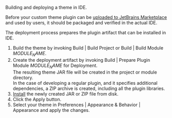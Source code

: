 [//]: # (title: Deploying a Theme)

<!-- Copyright 2000-2022 JetBrains s.r.o. and contributors. Use of this source code is governed by the Apache 2.0 license. -->

<link-summary>Building and deploying a theme in IDE.</link-summary>

Before your custom theme plugin can be [uploaded to JetBrains Marketplace](publishing_plugin.md#uploading-a-plugin-to-jetbrains-marketplace) and used by users, it should be packaged and verified in the actual IDE.

The deployment process prepares the plugin artifact that can be installed in IDE.

<procedure title="Deploying Theme Plugin">

1. Build the theme by invoking <ui-path>Build | Build Project</ui-path> or <ui-path>Build | Build Module $MODULE_NAME$</ui-path>.
2. Create the deployment artifact by invoking <ui-path>Build | Prepare Plugin Module $MODULE_NAME$ for Deployment</ui-path>.<br/>
   The resulting theme JAR file will be created in the project or module directory.<br/>
   In the case of developing a regular plugin, and it specifies additional dependencies, a&nbsp;ZIP archive is created, including all the plugin libraries.
3. [Install](https://www.jetbrains.com/help/idea/managing-plugins.html#installing-plugins-from-disk) the newly created JAR or ZIP file from disk.
4. Click the <control>Apply</control> button.
5. Select your theme in <ui-path>Preferences | Appearance & Behavior | Appearance</ui-path> and apply the changes.

</procedure>
